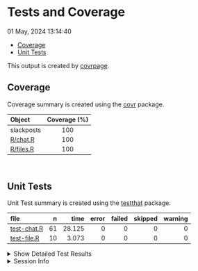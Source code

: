 Tests and Coverage
================
01 May, 2024 13:14:40

  - [Coverage](#coverage)
  - [Unit Tests](#unit-tests)

This output is created by
[covrpage](https://github.com/yonicd/covrpage).

## Coverage

Coverage summary is created using the
[covr](https://github.com/r-lib/covr) package.

| Object                    | Coverage (%) |
| :------------------------ | :----------: |
| slackposts                |     100      |
| [R/chat.R](../R/chat.R)   |     100      |
| [R/files.R](../R/files.R) |     100      |

<br>

## Unit Tests

Unit Test summary is created using the
[testthat](https://github.com/r-lib/testthat) package.

| file                                |  n |   time | error | failed | skipped | warning |
| :---------------------------------- | -: | -----: | ----: | -----: | ------: | ------: |
| [test-chat.R](testthat/test-chat.R) | 61 | 28.125 |     0 |      0 |       0 |       0 |
| [test-file.R](testthat/test-file.R) | 10 |  3.073 |     0 |      0 |       0 |       0 |

<details closed>

<summary> Show Detailed Test Results </summary>

| file                                          | context | test                                                          | status |  n |   time |
| :-------------------------------------------- | :------ | :------------------------------------------------------------ | :----- | -: | -----: |
| [test-chat.R](testthat/test-chat.R#L59_L67)   | chat    | Can delete any existing content                               | PASS   | 24 | 25.175 |
| [test-chat.R](testthat/test-chat.R#L121_L129) | chat    | Can post a message                                            | PASS   |  3 |  0.106 |
| [test-chat.R](testthat/test-chat.R#L137_L146) | chat    | Can update that message                                       | PASS   |  6 |  0.190 |
| [test-chat.R](testthat/test-chat.R#L165_L173) | chat    | Can delete that post                                          | PASS   |  5 |  0.445 |
| [test-chat.R](testthat/test-chat.R#L201_L209) | chat    | Can post messages to restore the channel to its desired state | PASS   | 20 |  2.060 |
| [test-chat.R](testthat/test-chat.R#L215_L224) | chat    | Can reply to a message                                        | PASS   |  3 |  0.149 |
| [test-file.R](testthat/test-file.R#L54_L62)   | file    | Can post snippets                                             | PASS   |  4 |  1.276 |
| [test-file.R](testthat/test-file.R#L73_L78)   | file    | Can delete snippets                                           | PASS   |  2 |  0.239 |
| [test-file.R](testthat/test-file.R#L98_L109)  | file    | Can post files                                                | PASS   |  3 |  1.332 |
| [test-file.R](testthat/test-file.R#L125)      | file    | Can delete files                                              | PASS   |  1 |  0.226 |

</details>

<details>

<summary> Session Info </summary>

| Field    | Value                        |                                                                                                                                                                                                                                                                    |
| :------- | :--------------------------- | :----------------------------------------------------------------------------------------------------------------------------------------------------------------------------------------------------------------------------------------------------------------- |
| Version  | R version 4.4.0 (2024-04-24) |                                                                                                                                                                                                                                                                    |
| Platform | x86\_64-pc-linux-gnu         | <a href="https://github.com/yonicd/slackposts/commit/afcce3f23753f9531dca33d0cd10c79f2af4d51d/checks" target="_blank"><span title="Built on Github Actions">![](https://github.com/metrumresearchgroup/covrpage/blob/actions/inst/logo/gh.png?raw=true)</span></a> |
| Running  | Ubuntu 22.04.4 LTS           |                                                                                                                                                                                                                                                                    |
| Language | C                            |                                                                                                                                                                                                                                                                    |
| Timezone | UTC                          |                                                                                                                                                                                                                                                                    |

| Package  | Version |
| :------- | :------ |
| testthat | 3.2.1.1 |
| covr     | 3.6.4   |
| covrpage | 0.2     |

</details>

<!--- Final Status : pass --->
